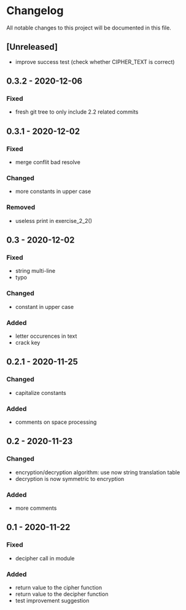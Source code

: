 # Changelog
All notable changes to this project will be documented in this file.

## [Unreleased]

+ improve success test (check whether CIPHER_TEXT is correct)

## 0.3.2 - 2020-12-06

### Fixed

+ fresh git tree to only include 2.2 related commits

## 0.3.1 - 2020-12-02

### Fixed

+ merge conflit bad resolve

### Changed

+ more constants in upper case

### Removed

+ useless print in exercise_2_2()

## 0.3 - 2020-12-02

### Fixed

+ string multi-line
+ typo

### Changed

+ constant in upper case

### Added

+ letter occurences in text
+ crack key

## 0.2.1 - 2020-11-25

### Changed

+ capitalize constants

### Added

+ comments on space processing

## 0.2 - 2020-11-23

### Changed

+ encryption/decryption algorithm: use now string translation table
+ decryption is now symmetric to encryption

### Added

+ more comments

## 0.1 - 2020-11-22

### Fixed

+ decipher call in module

### Added

+ return value to the cipher function
+ return value to the decipher function
+ test improvement suggestion

